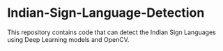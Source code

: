 # Indian-Sign-Language-Detection
This repository contains code that can detect the Indian Sign Languages using Deep Learning models and OpenCV.
